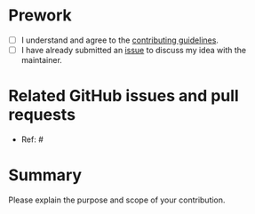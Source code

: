 # Prework

* [ ] I understand and agree to the [contributing guidelines](https://github.com/PIP-Technical-Team/pipapi/blob/master/CONTRIBUTING.md).
* [ ] I have already submitted an [issue](https://github.com/PIP-Technical-Team/pipapi/issues) to discuss my idea with the maintainer.

# Related GitHub issues and pull requests

* Ref: #

# Summary

Please explain the purpose and scope of your contribution.
